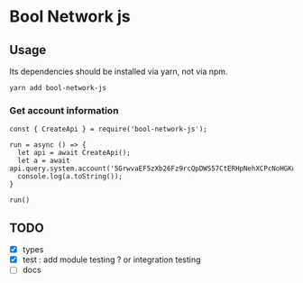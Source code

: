 # Bool Network js

## Usage

Its dependencies should be installed via yarn, not via npm.

```
yarn add bool-network-js
```

### Get account information

```
const { CreateApi } = require('bool-network-js');

run = async () => {
  let api = await CreateApi();
  let a = await api.query.system.account('5GrwvaEF5zXb26Fz9rcQpDWS57CtERHpNehXCPcNoHGKutQY');
  console.log(a.toString());
}

run()
```

## TODO

- [x] types
- [x] test : add module testing ? or integration testing
- [ ] docs
